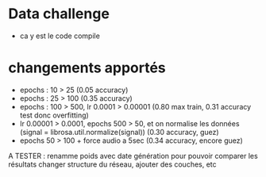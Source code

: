 # Data challenge


- ca y est le code compile

# changements apportés

- epochs : 10 > 25 
(0.05 accuracy)
- epochs : 25 > 100 
(0.35 accuracy)
- epochs : 100 > 500, lr 0.0001 > 0.00001 
(0.80 max train, 0.31 accuracy test donc overfitting)
- lr 0.00001 > 0.0001, epochs 500 > 50, et on normalise les données (signal = librosa.util.normalize(signal))
(0.30 accuracy, guez)
- epochs 50 > 100 + force audio a 5sec
(0.34 accuracy, encore guez)

A TESTER : 
renamme poids avec date génération pour pouvoir comparer les résultats
changer structure du réseau, ajouter des couches, etc
